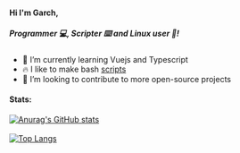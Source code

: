 #### Hi I'm Garch, 
##### Programmer 💻, Scripter ⌨️ and Linux user 🐧!
- 🌱 I’m currently learning Vuejs and Typescript
- 🔥 I like to make bash [scripts](https://github.com/HiMyNameIsGarch/dotfiles/.local/bin/)
- 👯 I’m looking to contribute to more open-source projects

#### Stats:

[![Anurag's GitHub stats](https://github-readme-stats.vercel.app/api?username=HiMyNameIsGarch&show_icons=true&theme=gruvbox)](https://github.com/anuraghazra/github-readme-stats)
<br />
<br />
[![Top Langs](https://github-readme-stats.vercel.app/api/top-langs/?username=HiMyNameIsGarch&hide=javascript&theme=gruvbox&layout=compact)](https://github.com/anuraghazra/github-readme-stats)

